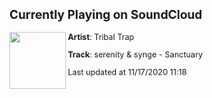## Currently Playing on SoundCloud

[<img align="left" width="100" src="https://i1.sndcdn.com/artworks-ugbKBUFDjfLGiuUY-IDizIw-t50x50.jpg">](https://soundcloud.com/tribaltrapmusic/sanctuary)

**Artist**: Tribal Trap 

**Track**: serenity & synge - Sanctuary

Last updated at 11/17/2020 11:18
